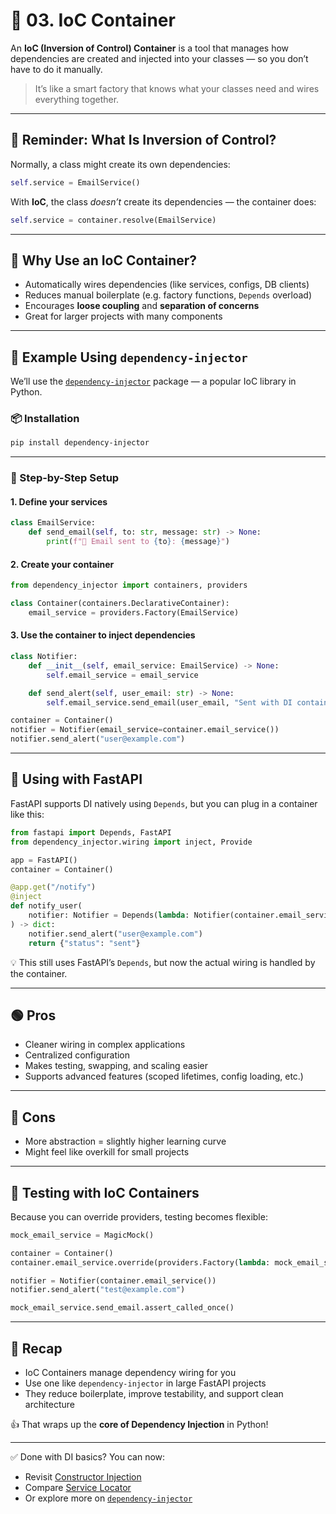 # 🧱 03. IoC Container

An **IoC (Inversion of Control) Container** is a tool that manages how dependencies are created and injected into your classes — so you don’t have to do it manually.

> It’s like a smart factory that knows what your classes need and wires everything together.

---

## 🔁 Reminder: What Is Inversion of Control?

Normally, a class might create its own dependencies:

```python
self.service = EmailService()
```

With **IoC**, the class *doesn’t* create its dependencies — the container does:

```python
self.service = container.resolve(EmailService)
```

---

## 🤖 Why Use an IoC Container?

* Automatically wires dependencies (like services, configs, DB clients)
* Reduces manual boilerplate (e.g. factory functions, `Depends` overload)
* Encourages **loose coupling** and **separation of concerns**
* Great for larger projects with many components

---

## 🧪 Example Using `dependency-injector`

We’ll use the [`dependency-injector`](https://python-dependency-injector.ets-labs.org/) package — a popular IoC library in Python.

### 📦 Installation

```bash
pip install dependency-injector
```

---

### 📌 Step-by-Step Setup

#### 1. Define your services

```python
class EmailService:
    def send_email(self, to: str, message: str) -> None:
        print(f"📧 Email sent to {to}: {message}")
```

#### 2. Create your container

```python
from dependency_injector import containers, providers

class Container(containers.DeclarativeContainer):
    email_service = providers.Factory(EmailService)
```

#### 3. Use the container to inject dependencies

```python
class Notifier:
    def __init__(self, email_service: EmailService) -> None:
        self.email_service = email_service

    def send_alert(self, user_email: str) -> None:
        self.email_service.send_email(user_email, "Sent with DI container!")
```

```python
container = Container()
notifier = Notifier(email_service=container.email_service())
notifier.send_alert("user@example.com")
```

---

## 🚀 Using with FastAPI

FastAPI supports DI natively using `Depends`, but you can plug in a container like this:

```python
from fastapi import Depends, FastAPI
from dependency_injector.wiring import inject, Provide

app = FastAPI()
container = Container()

@app.get("/notify")
@inject
def notify_user(
    notifier: Notifier = Depends(lambda: Notifier(container.email_service()))
) -> dict:
    notifier.send_alert("user@example.com")
    return {"status": "sent"}
```

💡 This still uses FastAPI’s `Depends`, but now the actual wiring is handled by the container.

---

## 🟢 Pros

* Cleaner wiring in complex applications
* Centralized configuration
* Makes testing, swapping, and scaling easier
* Supports advanced features (scoped lifetimes, config loading, etc.)

---

## 🔴 Cons

* More abstraction = slightly higher learning curve
* Might feel like overkill for small projects

---

## 🧪 Testing with IoC Containers

Because you can override providers, testing becomes flexible:

```python
mock_email_service = MagicMock()

container = Container()
container.email_service.override(providers.Factory(lambda: mock_email_service))

notifier = Notifier(container.email_service())
notifier.send_alert("test@example.com")

mock_email_service.send_email.assert_called_once()
```

---

## 🔁 Recap

* IoC Containers manage dependency wiring for you
* Use one like `dependency-injector` in large FastAPI projects
* They reduce boilerplate, improve testability, and support clean architecture

👍 That wraps up the **core of Dependency Injection** in Python!

---

✅ Done with DI basics? You can now:

* Revisit [Constructor Injection](./01_constructor_injection.md)
* Compare [Service Locator](./02_service_locator.md)
* Or explore more on [`dependency-injector`](https://python-dependency-injector.ets-labs.org/)

